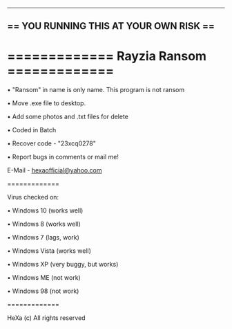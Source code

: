 
---------------------------------------
== YOU RUNNING THIS AT YOUR OWN RISK ==
---------------------------------------

=============
Rayzia Ransom =============
=============

• "Ransom" in name is only name. This program is not ransom 

• Move .exe file to desktop.

• Add some photos and .txt files for delete

• Coded in Batch

• Recover code - "23xcq0278"

• Report bugs in comments or mail me!

E-Mail - hexaofficial@yahoo.com

=============

Virus checked on:

• Windows 10 (works well)

• Windows 8 (works well)

• Windows 7 (lags, work)

• Windows Vista (works well)

• Windows XP (very buggy, but works)

• Windows ME (not work)

• Windows 98 (not work)

=============

HeXa (c) All rights reserved



